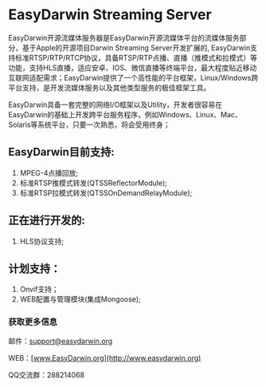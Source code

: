 EasyDarwin Streaming Server
===========================

EasyDarwin开源流媒体服务器是EasyDarwin开源流媒体平台的流媒体服务部分，基于Apple的开源项目Darwin Streaming Server开发扩展的, EasyDarwin支持标准RTSP/RTP/RTCP协议，具备RTSP/RTP点播、直播（推模式和拉模式）等功能，支持HLS直播，适应安卓、IOS、微信直播等终端平台，最大程度贴近移动互联网适配需求；EasyDarwin提供了一个高性能的平台框架，Linux/Windows跨平台支持，是开发流媒体服务以及其他类型服务的极佳框架工具。 

EasyDarwin具备一套完整的网络I/O框架以及Utility，开发者很容易在EasyDarwin的基础上开发跨平台服务程序，例如Windows、Linux、Mac、Solaris等系统平台，只要一次熟悉，将会受用终身；

## EasyDarwin目前支持: ##
1. MPEG-4点播回放;
2. 标准RTSP推模式转发(QTSSReflectorModule);
3. 标准RTSP拉模式转发(QTSSOnDemandRelayModule);

## 正在进行开发的: ##
1. HLS协议支持;

## 计划支持： ##
1. Onvif支持；
2. WEB配置与管理模块(集成Mongoose);

### 获取更多信息 ###

邮件：[support@easydarwin.org](mailto:support@easydarwin.org) 

WEB：[www.EasyDarwin.org](http://www.easydarwin.org)

QQ交流群：288214068
